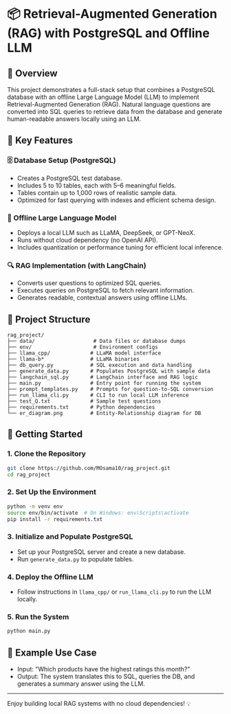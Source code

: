 # 📦 Retrieval-Augmented Generation (RAG) with PostgreSQL and Offline LLM

## 📝 Overview
This project demonstrates a full-stack setup that combines a PostgreSQL database with an offline Large Language Model (LLM) to implement Retrieval-Augmented Generation (RAG). Natural language questions are converted into SQL queries to retrieve data from the database and generate human-readable answers locally using an LLM.

## 🔧 Key Features

### 🗄️ Database Setup (PostgreSQL)
- Creates a PostgreSQL test database.
- Includes 5 to 10 tables, each with 5–6 meaningful fields.
- Tables contain up to 1,000 rows of realistic sample data.
- Optimized for fast querying with indexes and efficient schema design.

### 🤖 Offline Large Language Model
- Deploys a local LLM such as LLaMA, DeepSeek, or GPT-NeoX.
- Runs without cloud dependency (no OpenAI API).
- Includes quantization or performance tuning for efficient local inference.

### 🔍 RAG Implementation (with LangChain)
- Converts user questions to optimized SQL queries.
- Executes queries on PostgreSQL to fetch relevant information.
- Generates readable, contextual answers using offline LLMs.

## 📁 Project Structure
```
rag_project/
├── data/                   # Data files or database dumps
├── env/                    # Environment configs
├── llama_cpp/             # LLaMA model interface
├── llama-b*               # LLaMA binaries
├── db_query.py            # SQL execution and data handling
├── generate_data.py       # Populates PostgreSQL with sample data
├── langchain_sql.py       # LangChain interface and RAG logic
├── main.py                # Entry point for running the system
├── prompt_templates.py    # Prompts for question-to-SQL conversion
├── run_llama_cli.py       # CLI to run local LLM inference
├── test_Q.txt             # Sample test questions
├── requirements.txt       # Python dependencies
└── er_diagram.png         # Entity-Relationship diagram for DB
```

## 🚀 Getting Started
### 1. Clone the Repository
```bash
git clone https://github.com/MOsama10/rag_project.git
cd rag_project
```

### 2. Set Up the Environment
```bash
python -m venv env
source env/bin/activate  # On Windows: env\Scripts\activate
pip install -r requirements.txt
```

### 3. Initialize and Populate PostgreSQL
- Set up your PostgreSQL server and create a new database.
- Run `generate_data.py` to populate tables.

### 4. Deploy the Offline LLM
- Follow instructions in `llama_cpp/` or `run_llama_cli.py` to run the LLM locally.

### 5. Run the System
```bash
python main.py
```

## 🧪 Example Use Case
- Input: "Which products have the highest ratings this month?"
- Output: The system translates this to SQL, queries the DB, and generates a summary answer using the LLM.

---

Enjoy building local RAG systems with no cloud dependencies! 💡

